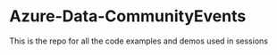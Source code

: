 # Azure-Data-CommunityEvents
This is the repo for all the code examples and demos used in sessions 
